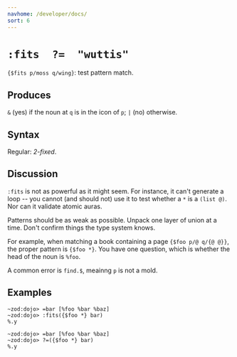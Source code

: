 ```yaml
---
navhome: /developer/docs/
sort: 6
---
```


# `:fits  ?=  "wuttis"`

`{$fits p/moss q/wing}`: test pattern match.

## Produces

`&` (yes) if the noun at `q` is in the icon of `p`;
`|` (no) otherwise.

## Syntax

Regular: *2-fixed*.

## Discussion

`:fits` is not as powerful as it might seem.  For instance, it
can't generate a loop -- you cannot (and should not) use it to 
test whether a `*` is a `(list @)`.  Nor can it validate atomic 
auras.

Patterns should be as weak as possible.  Unpack one layer of
union at a time.  Don't confirm things the type system knows.

For example, when matching a book containing a page `{$foo p/@
q/{@ @}}`, the proper pattern is `{$foo *}`.  You have one
question, which is whether the head of the noun is `%foo`.

A common error is `find.$`, meainng `p` is not a mold.

## Examples

```
~zod:dojo> =bar [%foo %bar %baz]
~zod:dojo> :fits({$foo *} bar)
%.y
```

```
~zod:dojo> =bar [%foo %bar %baz]
~zod:dojo> ?=({$foo *} bar)
%.y
```
